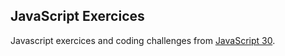 ## JavaScript Exercices

Javascript exercices and coding challenges from [JavaScript 30](https://javascript30.com).
